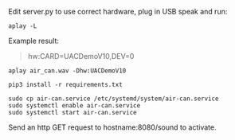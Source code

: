 Edit server.py to use correct hardware, plug in USB speak and run:

```
aplay -L
```

Example result:
> hw:CARD=UACDemoV10,DEV=0

```
aplay air_can.wav -Dhw:UACDemoV10
```

```
pip3 install -r requirements.txt
```

```
sudo cp air-can.service /etc/systemd/system/air-can.service
sudo systemctl enable air-can.service
sudo systemctl start air-can.service
```

Send an http GET request to hostname:8080/sound to activate.
